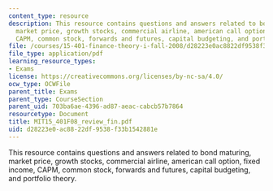 ```yaml
---
content_type: resource
description: This resource contains questions and answers related to bond maturing,
  market price, growth stocks, commercial airline, american call option, fixed income,
  CAPM, common stock, forwards and futures, capital budgeting, and portfolio theory.
file: /courses/15-401-finance-theory-i-fall-2008/d28223e0ac8822df9538f33b1542881e_MIT15_401F08_review_fin.pdf
file_type: application/pdf
learning_resource_types:
- Exams
license: https://creativecommons.org/licenses/by-nc-sa/4.0/
ocw_type: OCWFile
parent_title: Exams
parent_type: CourseSection
parent_uid: 703ba6ae-4396-ad87-aeac-cabcb57b7864
resourcetype: Document
title: MIT15_401F08_review_fin.pdf
uid: d28223e0-ac88-22df-9538-f33b1542881e
---
```

This resource contains questions and answers related to bond maturing, market price, growth stocks, commercial airline, american call option, fixed income, CAPM, common stock, forwards and futures, capital budgeting, and portfolio theory.